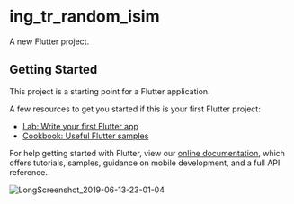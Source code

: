 # ing_tr_random_isim

A new Flutter project.

## Getting Started

This project is a starting point for a Flutter application.

A few resources to get you started if this is your first Flutter project:

- [Lab: Write your first Flutter app](https://flutter.io/docs/get-started/codelab)
- [Cookbook: Useful Flutter samples](https://flutter.io/docs/cookbook)

For help getting started with Flutter, view our 
[online documentation](https://flutter.io/docs), which offers tutorials, 
samples, guidance on mobile development, and a full API reference.

![LongScreenshot_2019-06-13-23-01-04](https://user-images.githubusercontent.com/28188952/59489447-ddd70c80-8e8a-11e9-98bf-e51cbffa8a30.png)
